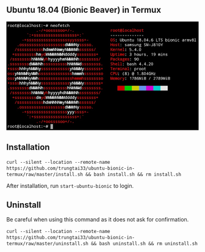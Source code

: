 ## Ubuntu 18.04 (Bionic Beaver) in Termux
![image](neofetch.png)
## Installation
```
curl --silent --location --remote-name https://github.com/trungtai33/ubuntu-bionic-in-termux/raw/master/install.sh && bash install.sh && rm install.sh
```
After installation, run ```start-ubuntu-bionic``` to login.
## Uninstall
Be careful when using this command as it does not ask for confirmation.
```
curl --silent --location --remote-name https://github.com/trungtai33/ubuntu-bionic-in-termux/raw/master/uninstall.sh && bash uninstall.sh && rm uninstall.sh
```
